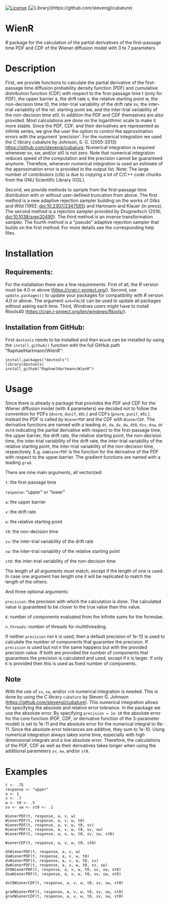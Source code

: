 [![License](https://img.shields.io/badge/license-GPL(>=2)-C11B17.svg)](http://www.gnu.org/licenses/gpl-2.0.html)
[![Library](https://img.shields.io/static/v1?label=C-library&message=cubature(v1.0.3)&color=C11B17)](https://github.com/stevengj/cubature)


# WienR
*R* package for the calculation of the partial derivatives of the first-passage time PDF and CDF of the Wiener diffusion model with 3 to 7 parameters


# Description
First, we provide functions to calculate the partial derivative of the first-passage time diffusion probability density function (PDF) and cumulative distribution function (CDF)	with respect to the first-passage time t (only for PDF), the upper barrier a, the drift rate v, the relative starting point w, the non-decision time t0, the inter-trial variability of the drift rate sv, the inter-trial variability of the rel. starting point sw, and the inter-trial variability of the non-decision time st0. In addition the PDF and CDF themselves are also provided. Most calculations are done on the logarithmic scale to make it more stable. Since the PDF, CDF, and their derivatives are represented as infinite series, we give the user the option to control the approximation errors with the argument 'precision'. For the numerical integration we used the C library cubature by Johnson, S. G. (2005-2013) <https://github.com/stevengj/cubature>. Numerical integration is required whenever sv, sw, and/or st0 is not zero. Note that numerical integration reduces speed of the computation and the precision cannot be guaranteed anymore. Therefore, whenever numerical integration is used an estimate of the approximation error is provided in the output list. Note: The large number of contributors (ctb) is due to copying a lot of C/C++ code chunks from the GNU Scientific Library (GSL).

Second, we provide methods to sample from the first-passage time distribution with or without user-defined truncation from above. The first method is a new adaptive rejection sampler building on the works of Gilks and Wild (1992; <doi:10.2307/2347565>) and Hartmann and Klauer (in press). The second method is a rejection sampler provided by Drugowitsch (2016; <doi:10.1038/srep20490>). The third method is an inverse transformation sampler. The fourth method is a "pseudo" adaptive rejection sampler that builds on the first method. For more details see the corresponding help files.

# Installation

## Requirements:
For the installation there are a few requirements. First of all, the *R* version must be 4.0 or above (https://cran.r-project.org/). Second, use `update.packages()` to update your packages for compatibility with *R* version 4.0 or above. The argument `ask=FALSE` can be used to update all packages without asking each time. Third, Windows users might have to install Rtools40 (https://cran.r-project.org/bin/windows/Rtools/).

## Installation from GitHub:
First `devtools` needs to be installed and then `WienR` can be installed by using the `install_github()` function with the full GitHub path "RaphaelHartmann/WienR":

  ```
  install.packages("devtools")
  library(devtools)
  install_github("RaphaelHartmann/WienR")
  ```


# Usage
Since there is already a package that proviides the PDF and CDF for the Wiener diffusion model (with 4 parameters) we decided not to follow the convention for PDFs (`dnorm`, `dunif`, etc.) and CDFs (`pnorm`, `punif`, etc.). Instead the PDF is called by `WienerPDF` and the CDF with `WienerCDF`. The derivative functions are named with a leading `dt`, `da`, `dv`, `dw`, `dt0`, `dsv`, `dsw`, or `dst0` indicating the partial derivative with respect to the first-passage time, the upper barrier, the drift rate, the relative starting point, the non-decision time, the inter-trial variability of the drift rate, the inter-trial variability of the relative starting point, the inter-trial variability of the non-decision time, respectively. E.g. `daWienerPDF` is the function for the derivative of the PDF with respect to the upper barrier. The gradient functions are named with a leading `grad`.

There are nine main arguments, all vectorized:

`t`: the first-passage time

`response`: "upper" or "lower"

`a`: the upper barrier

`v`: the drift rate

`w`: the relative starting point

`t0`: the non-decision time

`sv`: the inter-trial variability of the drift rate

`sw`: the inter-trial variability of the relative starting point

`st0`: the inter-trial variability of the non-decision time


The length of all arguments must match, except if the length of one is used. In case one argument has length one it will be replicated to match the length of the others.

And three optional arguments:

`precision`: the precision with which the calculation is done. The calculated value is guaranteed to be closer to the true value than this value.

`K`: number of components evaluated from the infinite sums for the formulae.

`n.threads`: number of threads for multithreading.

If neither `precision` nor `K` is used, then a default precision of 1e-12 is used to calculate the number of components that guarantee the precision. If `precision` is used but not `K` the same happens but with the provided precision value. If both are provided the number of components that guarantees the precision is calculated and used, except if `K` is larger. If only `K` is provided then this is used as fixed number of components.

## Note
With the use of `sv`, `sw`, and/or `st0` numerical integration is needed. This is done by using the *C* library `cubature` by Steven G. Johnson (https://github.com/stevengj/cubature). This numerical integration allows for specifying the absolute and relative error tolerance. In the package we use the absolute error. By specifying `precision = 1e-10` the absolute error for the core function (PDF, CDF, or derivative function of the 3-parameter model) is set to 1e-11 and the absolute error for the numerical integral to 9e-11. Since the absolute error tolerances are additive, they sum to 1e-10. Using numerical integration always takes some time, especially with high dimensional integrals and a low absolute error. Therefore, the calculations of the PDF, CDF as well as their derivatives takes longer when using the additional parameters `sv`, `sw`, and/or `st0`.

# Examples
```
t <- .75
response <- "upper"
a <- 1
v <- .7
w <- t0 <- .5
sv <- sw <- st0 <- .1

WienerPDF(t, response, a, v, w)
WienerPDF(t, response, a, v, w, t0)
WienerPDF(t, response, a, v, w, t0, sv)
WienerPDF(t, response, a, v, w, t0, sv, sw)
WienerPDF(t, response, a, v, w, t0, sv, sw, st0)

WienerCDF(t, response, a, v, w, t0, st0)

dtWienerPDF(t, response, a, v, w)
daWienerPDF(t, response, a, v, w, t0)
dvWienerPDF(t, response, a, v, w, t0, sv)
dwWienerPDF(t, response, a, v, w, t0, sv, sw)
dt0WienerPDF(t, response, a, v, w, t0, sv, sw, st0)
dswWienerPDF(t, response, a, v, w, t0, sv, sw, st0)

dst0WienerCDF(t, response, a, v, w, t0, sv, sw, st0)

gradWienerPDF(t, response, a, v, w, t0, sv, sw, st0)
gradWienerCDF(t, response, a, v, w, t0, sv, sw, st0)
```

